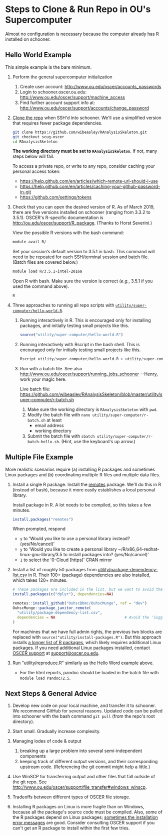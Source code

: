 Steps to Clone & Run Repo in OU's Supercomputer
========

Almost no configuration is necessary because the computer already has R installed on schooner.

Hello World Example
---------------------------

This simple example is the bare minimum.

1. Perform the general supercomputer initialization
    1. Create user account: http://www.ou.edu/oscer/accounts_passwords
    1. Login to schooner.oscer.ou.edu: http://www.ou.edu/oscer/support/machine_access
    1. Find further account support info at: http://www.ou.edu/oscer/support/accounts/change_password

1. [Clone the repo](https://help.github.com/en/articles/cloning-a-repository) when SSH'd into schooner.  We'll use a simplified version that requires fewer package dependencies.

    ```bash
    git clone https://github.com/wibeasley/RAnalysisSkeleton.git
    git checkout scug-oscer
    cd RAnalysisSkeleton
    ```

    **The working directory must be set to `RAnalysisSkeleton`**.  If not, many steps below will fail.

    To access a private repo, or write to any repo, consider caching your personal access token:

    * https://help.github.com/en/articles/which-remote-url-should-i-use
    * https://help.github.com/en/articles/caching-your-github-password-in-git
    * https://github.com/settings/tokens

1. Check that you can open the desired version of R.  As of March 2019, there are five versions installed on schooner (ranging from 3.3.2 to 3.5.1).  OSCER's R-specific documentation is http://ou.edu/oscer/support/R_package.  (Thanks to Horst Severini.)

    View the possible R versions with the bash command:

    ```bash
    module avail R/
    ```

    Set your *session’s* default version to 3.5.1 in bash.  This command will need to be repeated for each SSH/terminal session and batch file.  (Batch files are covered below.)

    ```bash
    module load R/3.5.1-intel-2016a
    ```

    Open R with bash.  Make sure the version is correct (*e.g.*, 3.5.1 if you used the command above).

    ```bash
    R
    ```

1. Three approaches to running all repo scripts with [`utility/super-computer/hello-world.R`](https://github.com/wibeasley/RAnalysisSkeleton/blob/master/utility/super-computer/hello-world.R).

    1. Running interactively in R.  This is encouraged only for installing packages, and initially testing small projects like this.

        ```r
        source("utility/super-computer/hello-world.R")
        ```

    2. Running interactively with Rscript in the bash shell.  This is encouraged only for initially testing small projects like this.

        ```r
        Rscript utility/super-computer/hello-world.R > utility/super-computer/output.txt
        ```

    3. Run with a batch file. See also http://www.ou.edu/oscer/support/running_jobs_schooner
        --Henry, work your magic here.

        Live batch file: https://github.com/wibeasley/RAnalysisSkeleton/blob/master/utility/super-computer/r-batch.sh

        1. Make sure the working directory is `RAnalysisSkeleton` with `pwd`.
        2. Modify the batch file with `nano utility/super-computer/r-batch.sh` at least
            * email address
            * working directory
        3. Submit the batch file with `sbatch utility/super-computer/r-batch-hello.sh`.  (Hint, use the keyboard's up arrow.)

Multiple File Example
---------------------------

More realistic scenarios require (a) installing R packages and sometimes Linux packages and (b) coordinating multiple R files
and multiple data files.

1. Install a single R package.  Install the [remotes](https://CRAN.R-project.org/package=remotes) package.  We'll do this in R (instead of bash), because it more easily establishes a local personal library.

    Install package in R.  A lot needs to be compiled, so this takes a few minutes.
    ```R
    install.packages("remotes")
    ```

    When prompted, respond
    * `y` to 'Would you like to use a personal library instead? (yes/No/cancel)'
    * `y` to 'Would you like to create a personal library ~/R/x86_64-redhat-linux-gnu-library/3.5 to install packages into? (yes/No/cancel)'
    * `1` to select the '0-Cloud [https]' CRAN mirror

1. Install a list of roughly 50 packages from [utility/package-dependency-list.csv](https://github.com/wibeasley/RAnalysisSkeleton/blob/master/utility/package-dependency-list.csv) in R.  Their 100+ (package) dependencies are also installed, which takes 120+ minutes.

    ```r
    # These packages are included in the list, but we want to avoid their 'Suggests' dependencies.
    install.packages(c("dplyr"), dependencies=NA)

    remotes::install_github("OuhscBbmc/OuhscMunge", ref = "dev")
    OuhscMunge::package_janitor_remote(
      "utility/package-dependency-list.csv",
      dependencies = NA                               # Avoid the 'Suggests' packages
    )
    ```

    For machines that we have full admin rights, the previous two blocks are replaced with `source("utility/install-packages.R")`.  But this approach installs [a longer list of R packages](https://github.com/OuhscBbmc/RedcapExamplesAndPatterns/blob/master/utility/package-dependency-list.csv), which likely requires additional Linux packages.  If you need additional Linux packages installed, contact [OSCER support](http://www.ou.edu/oscer) at support@oscer.ou.edu.

1. Run "utility/reproduce.R" similarly as the Hello Word example above.
    * For the html reports, pandoc should be loaded in the batch file with `module load Pandoc/2.5`.

Next Steps & General Advice
---------------------------

1. Develop new code on your local machine, and transfer it to schooner.  We recommend GitHub for several reasons.  Updated code can be pulled into schooner with the bash command `git pull` (from the repo's root directory).

1. Start small.  Gradually increase complexity.

1. Managing lodes of code & output
    1. breaking up a large problem into several semi-independent components
    1. keeping track of different output versions, and their corresponding upstream code.  (Referencing the git commit might help a little.)

1. Use WinSCP for transferring output and other files that fall outside of the git repo.  See http://www.ou.edu/oscer/support/file_transfer#windows_winscp.

1. Tradeoffs between different types of OSCER file storage.

1. Installing R packages on Linux is more fragile than on Windows, because all the package's source code must be compiled.  Also, some of the R packages depend on Linux packages; [sometimes the installation error messages](https://stackoverflow.com/a/49165163/1082435) are good.  Consider consulting OSCER support if you can't get an R package to install within the first few tries.
